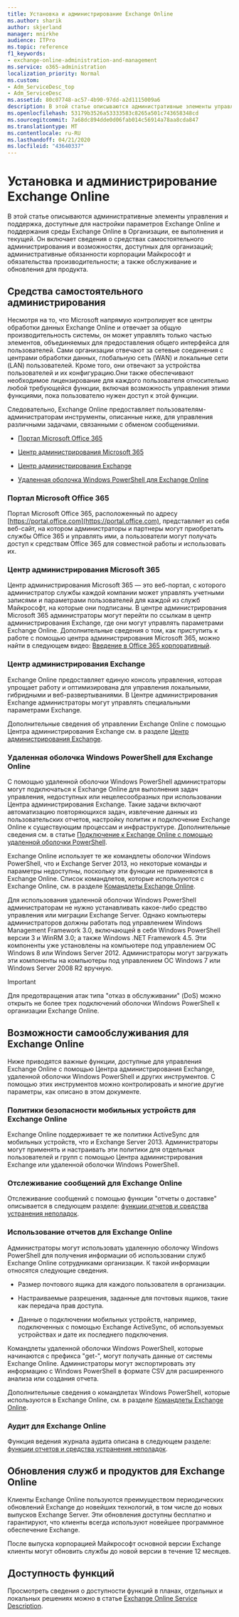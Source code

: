 ```yaml
---
title: Установка и администрирование Exchange Online
ms.author: sharik
author: skjerland
manager: mnirkhe
audience: ITPro
ms.topic: reference
f1_keywords:
- exchange-online-administration-and-management
ms.service: o365-administration
localization_priority: Normal
ms.custom:
- Adm_ServiceDesc_top
- Adm_ServiceDesc
ms.assetid: 80c07748-ac57-4b90-97dd-a2d1115009a6
description: В этой статье описываются административные элементы управления и поддержка, доступные для настройки параметров Exchange Online и поддержания среды Exchange Online в Организации, ее выполнения и текущей. Он включает сведения о средствах самостоятельного администрирования и возможностях, доступных для организаций; административные обязанности корпорации Майкрософт и обязательства производительности; а также обслуживание и обновления для продукта.
ms.openlocfilehash: 53179b3526a53333583c8265a501c743658348cd
ms.sourcegitcommit: 7a68dc894dde0d06fab014c56914a78aa8cda847
ms.translationtype: MT
ms.contentlocale: ru-RU
ms.lasthandoff: 04/21/2020
ms.locfileid: "43640337"
---
```

# <a name="exchange-online-setup-and-administration"></a>Установка и администрирование Exchange Online

В этой статье описываются административные элементы управления и поддержка, доступные для настройки параметров Exchange Online и поддержания среды Exchange Online в Организации, ее выполнения и текущей. Он включает сведения о средствах самостоятельного администрирования и возможностях, доступных для организаций; административные обязанности корпорации Майкрософт и обязательства производительности; а также обслуживание и обновления для продукта.
  
## <a name="self-service-administration-tools"></a>Средства самостоятельного администрирования

Несмотря на то, что Microsoft напрямую контролирует все центры обработки данных Exchange Online и отвечает за общую производительность системы, он может управлять только частью элементов, объединяемых для предоставления общего интерфейса для пользователей. Сами организации отвечают за сетевые соединения с центрами обработки данных, глобальную сеть (WAN) и локальные сети (LAN) пользователей. Кроме того, они отвечают за устройства пользователей и их конфигурацию.Они также обеспечивают необходимое лицензирование для каждого пользователя относительно любой требующейся функции, включая возможность управления этими функциями, пока пользователю нужен доступ к этой функции.
  
Следовательно, Exchange Online предоставляет пользователям-администраторам инструменты, описанные ниже, для управления различными задачами, связанными с обменом сообщениями.
  
- [Портал Microsoft Office 365](exchange-online-setup-and-administration.md#microsoft-office-365-portal)
    
- [Центр администрирования Microsoft 365](#microsoft-365-admin-center)
    
- [Центр администрирования Exchange](exchange-online-setup-and-administration.md#exchange-admin-center)
    
- [Удаленная оболочка Windows PowerShell для Exchange Online](exchange-online-setup-and-administration.md#remote-windows-powershell-for-exchange-online)
    
### <a name="microsoft-office-365-portal"></a>Портал Microsoft Office 365

Портал Microsoft Office 365, расположенный по адресу [https://portal.office.com](https://portal.office.com), представляет из себя веб-сайт, на котором администраторы и партнеры могут приобретать службы Office 365 и управлять ими, а пользователи могут получать доступ к средствам Office 365 для совместной работы и использовать их.
  
### <a name="microsoft-365-admin-center"></a>Центр администрирования Microsoft 365

Центр администрирования Microsoft 365 — это веб-портал, с которого администратор службы каждой компании может управлять учетными записями и параметрами пользователей для каждой из служб Майкрософт, на которые они подписаны. В центре администрирования Microsoft 365 администраторы могут перейти по ссылкам в центр администрирования Exchange, где они могут управлять параметрами Exchange Online. Дополнительные сведения о том, как приступить к работе с помощью центра администрирования Microsoft 365, можно найти в следующем видео: [Введение в Office 365 корпоративный](https://go.microsoft.com/fwlink/p/?LinkId=271806).
  
### <a name="exchange-admin-center"></a>Центр администрирования Exchange

Exchange Online предоставляет единую консоль управления, которая упрощает работу и оптимизирована для управления локальными, гибридными и веб-развертываниями. В Центре администрирования Exchange администраторы могут управлять специальными параметрами Exchange.
  
Дополнительные сведения об управлении Exchange Online с помощью Центра администрирования Exchange см. в разделе [Центр администрирования Exchange](https://go.microsoft.com/fwlink/p/?LinkId=271807).
  
### <a name="remote-windows-powershell-for-exchange-online"></a>Удаленная оболочка Windows PowerShell для Exchange Online

С помощью удаленной оболочки Windows PowerShell администраторы могут подключаться к Exchange Online для выполнения задач управления, недоступных или нецелесообразных при использовании Центра администрирования Exchange. Такие задачи включают автоматизацию повторяющихся задач, извлечение данных из пользовательских отчетов, настройку политик и подключение Exchange Online к существующим процессам и инфраструктуре. Дополнительные сведения см. в статье [Подключение к Exchange Online с помощью удаленной оболочки PowerShell](https://go.microsoft.com/fwlink/p/?LinkId=308994).
  
Exchange Online использует те же командлеты оболочки Windows PowerShell, что и Exchange Server 2013, но некоторые команды и параметры недоступны, поскольку эти функции не применяются в Exchange Online. Список командлетов, которые используются с Exchange Online, см. в разделе [Командлеты Exchange Online](https://go.microsoft.com/fwlink/p/?LinkId=271808).
  
Для использования удаленной оболочки Windows PowerShell администраторам не нужно устанавливать какое-либо средство управления или миграции Exchange Server. Однако компьютеры администраторов должны работать под управлением Windows Management Framework 3.0, включающей в себя Windows PowerShell версии 3 и WinRM 3.0; а также Windows .NET Framework 4.5. Эти компоненты уже установлены на компьютере под управлением ОС Windows 8 или Windows Server 2012. Администраторы могут загружать эти компоненты на компьютеры под управлением ОС Windows 7 или Windows Server 2008 R2 вручную.
  
> [!IMPORTANT]
> Для предотвращения атак типа "отказ в обслуживании" (DoS) можно открыть не более трех подключений оболочки Windows PowerShell к организации Exchange Online. 
  
## <a name="self-service-capabilities-for-exchange-online"></a>Возможности самообслуживания для Exchange Online

Ниже приводятся важные функции, доступные для управления Exchange Online с помощью Центра администрирования Exchange, удаленной оболочки Windows PowerShell и других инструментов. С помощью этих инструментов можно контролировать и многие другие параметры, как описано в этом документе.
  
### <a name="mobile-device-security-policies-for-exchange-online"></a>Политики безопасности мобильных устройств для Exchange Online

Exchange Online поддерживает те же политики ActiveSync для мобильных устройств, что и Exchange Server 2013. Администраторы могут применять и настраивать эти политики для отдельных пользователей и групп с помощью Центра администрирования Exchange или удаленной оболочки Windows PowerShell.
  
### <a name="message-tracking-for-exchange-online"></a>Отслеживание сообщений для Exchange Online

Отслеживание сообщений с помощью функции "отчеты о доставке" описывается в следующем разделе: [функции отчетов и средства устранения неполадок](reporting-features-and-troubleshooting-tools.md).
  
### <a name="usage-reporting-for-exchange-online"></a>Использование отчетов для Exchange Online

Администраторы могут использовать удаленную оболочку Windows PowerShell для получения информации об использовании служб Exchange Online сотрудниками организации. К такой информации относятся следующие сведения.
  
- Размер почтового ящика для каждого пользователя в организации.
    
- Настраиваемые разрешения, заданные для почтовых ящиков, такие как передача прав доступа.
    
- Данные о подключении мобильных устройств, например, подключенных с помощью Exchange ActiveSync, об используемых устройствах и дате их последнего подключения.
    
Командлеты удаленной оболочки Windows PowerShell, которые начинаются с префикса "get-", могут получать данные от системы Exchange Online. Администраторы могут экспортировать эту информацию с Windows PowerShell в формате CSV для расширенного анализа или создания отчета.
  
Дополнительные сведения о командлетах Windows PowerShell, которые используются в Exchange Online, см. в разделе [Командлеты Exchange Online](https://go.microsoft.com/fwlink/p/?LinkId=271808).
  
### <a name="auditing-for-exchange-online"></a>Аудит для Exchange Online

Функция ведения журнала аудита описана в следующем разделе: [функции отчетов и средства устранения неполадок](reporting-features-and-troubleshooting-tools.md).
  
## <a name="service-and-product-upgrades-for-exchange-online"></a>Обновления служб и продуктов для Exchange Online

Клиенты Exchange Online пользуются преимуществом периодических обновлений Exchange до новейших технологий, в том числе до новых выпусков Exchange Server. Эти обновления доступны бесплатно и гарантируют, что клиенты всегда используют новейшее программное обеспечение Exchange.
  
После выпуска корпорацией Майкрософт основной версии Exchange клиенты могут обновить службы до новой версии в течение 12 месяцев.
  
## <a name="feature-availability"></a>Доступность функций

Просмотреть сведения о доступности функций в планах, отдельных и локальных решениях можно в статье [Exchange Online Service Description](exchange-online-service-description.md).
  